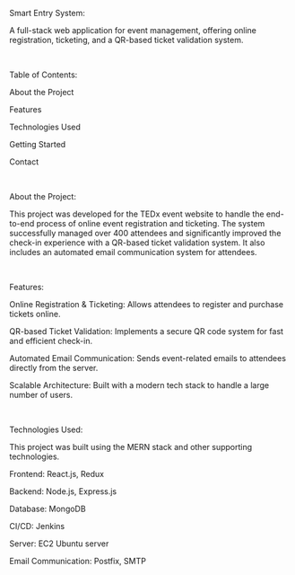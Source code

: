 Smart Entry System: 

A full-stack web application for event management, offering online registration, ticketing, and a QR-based ticket validation system.

<br>

Table of Contents:

About the Project

Features

Technologies Used

Getting Started

Contact

<br>

About the Project:

This project was developed for the TEDx event website to handle the end-to-end process of online event registration and ticketing. The system successfully managed over 400 attendees and significantly improved the check-in experience with a QR-based ticket validation system. It also includes an automated email communication system for attendees.

<br>

Features:

Online Registration & Ticketing: Allows attendees to register and purchase tickets online.

QR-based Ticket Validation: Implements a secure QR code system for fast and efficient check-in.

Automated Email Communication: Sends event-related emails to attendees directly from the server.

Scalable Architecture: Built with a modern tech stack to handle a large number of users.

<br>

Technologies Used:

This project was built using the MERN stack and other supporting technologies.

Frontend: React.js, Redux

Backend: Node.js, Express.js

Database: MongoDB

CI/CD: Jenkins

Server: EC2 Ubuntu server

Email Communication: Postfix, SMTP

<br>
